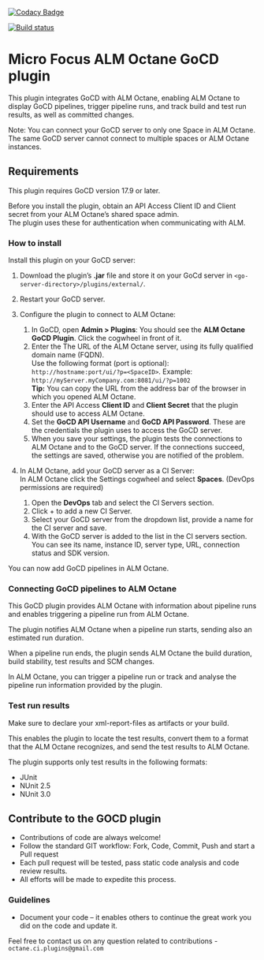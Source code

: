 [![Codacy Badge](https://api.codacy.com/project/badge/Grade/96323a38b84b4fce981761d3f30b99ec)](https://www.codacy.com/app/HPSoftware/octane-gocd-plugin?utm_source=github.com&amp;utm_medium=referral&amp;utm_content=MicroFocus/octane-gocd-plugin&amp;utm_campaign=Badge_Grade)

[![Build status](https://ci.appveyor.com/api/projects/status/y2e0msiuq88o0ddt?svg=true)](https://ci.appveyor.com/project/m-seldin/octane-gocd-plugin-isjhc)

# Micro Focus ALM Octane GoCD plugin 
This plugin integrates GoCD with ALM Octane, enabling ALM Octane to display GoCD pipelines, trigger pipeline runs, and track build and test run results, as well as committed changes. 

Note: You can connect your GoCD server to only one Space in ALM Octane. The same GoCD server cannot connect to multiple spaces or ALM Octane instances.

 ## Requirements 
This plugin requires GoCD version 17.9 or later.

Before you install the plugin, obtain an API Access Client ID and Client secret from your ALM Octane’s shared space admin.<br /> 
The plugin uses these for authentication when communicating with ALM.
 
 ### How to install 
Install this plugin on your GoCD server:

1. Download the plugin’s **.jar** file and store it on your GoCd server in `<go-server-directory>/plugins/external/`.
2. Restart your GoCD server.
3. Configure the plugin to connect to ALM Octane:
	1. In GoCD, open **Admin > Plugins**: 
You should see the **ALM Octane GoCD Plugin**. Click the cogwheel in front of it. 
	2. Enter the The URL of the ALM Octane server, using its fully qualified domain name (FQDN). <br />
	Use the following format (port is optional): `http://hostname:port/ui/?p=<SpaceID>`. 
Example:  `http://myServer.myCompany.com:8081/ui/?p=1002` <br />
**Tip:** You can copy the URL from the address bar of the browser in which you opened ALM Octane.
	3. Enter the API Access **Client ID** and **Client Secret** that the plugin should use to access ALM Octane. 
	4. Set the **GoCD API Username** and **GoCD API Password**. 
These are the credentials the plugin uses  to access the GoCD server. 
	5. When you save your settings, the plugin tests the connections to ALM Octane and to the GoCD server. If the connections succeed, the settings are saved, otherwise you are notified of the problem. 

4. In ALM Octane, add your GoCD server as a CI Server:  
In ALM Octane click the Settings cogwheel and select **Spaces**. (DevOps permissions are required) 
	1. Open the **DevOps** tab and select the CI Servers section. 
	2. Click + to add a new CI Server. 
	3. Select your GoCD server from the dropdown list, provide a name for the CI server and save. 
	4. With the GoCD server is added to the list in the CI servers section. You can see its name, instance ID, server type, URL, connection status and SDK version. 
 
 You can now add GoCD pipelines in ALM Octane. 
 
 ### Connecting GoCD pipelines to ALM Octane 
 This GoCD plugin provides ALM Octane with information about pipeline runs and enables triggering a pipeline run from ALM Octane. 

The plugin notifies ALM Octane when a pipeline run starts, sending also an estimated run duration.

When a pipeline run ends, the plugin sends ALM Octane the build duration, build stability, test results and SCM changes. 

In ALM Octane, you can trigger a pipeline run or track and analyse the pipeline run information provided by the plugin. 
 
 ### Test run results 
Make sure to declare your xml-report-files as artifacts or your build. 

This enables the plugin to locate the test results, convert them to a format that the ALM Octane recognizes, and send the test results to ALM Octane.

The plugin supports only test results in the following formats: 
* JUnit 
* NUnit 2.5 
* NUnit 3.0 


## Contribute to the GOCD plugin
* Contributions of code are always welcome!
* Follow the standard GIT workflow: Fork, Code, Commit, Push and start a Pull request
* Each pull request will be tested, pass static code analysis and code review results.
* All efforts will be made to expedite this process.

### Guidelines
* Document your code – it enables others to continue the great work you did on the code and update it.

Feel free to contact us on any question related to contributions - `octane.ci.plugins@gmail.com`


